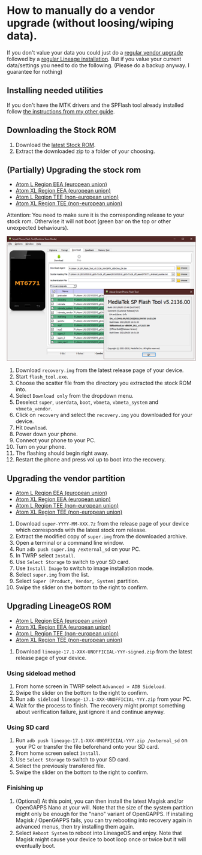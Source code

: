 How to manually do a vendor upgrade (without loosing/wiping data).
=================================================

If you don't value your data you could just do a [regular vendor upgrade](HOW-TO-FLASH-STOCK.md) followed by a [regular Lineage installation](HOW-TO-INSTALL.md).
But if you value your current data/settings you need to do the following.
(Please do a backup anyway. I guarantee for nothing)

## Installing needed utilities

If you don't have the MTK drivers and the SPFlash tool already installed follow [the instructions from my other guide](HOW-TO-FLASH-STOCK.md).

## Downloading the Stock ROM

1. Download the [latest Stock ROM](https://drive.google.com/drive/folders/0By1nhWOmuw2KdDhTUlFOZHpXQjg?sort=13&direction=a&resourcekey=0-KHJPIYVPw2iHL--cceWyaw).
2. Extract the downloaded zip to a folder of your choosing.

## (Partially) Upgrading the stock rom

- [Atom L Region EEA (european union)](https://github.com/ADeadTrousers/twrp_device_Unihertz_Atom_L_EEA/releases)
- [Atom XL Region EEA (european union)](https://github.com/ADeadTrousers/twrp_device_Unihertz_Atom_XL_EEA/releases)
- [Atom L Region TEE (non-european union)](https://github.com/ADeadTrousers/twrp_device_Unihertz_Atom_L_TEE/releases)
- [Atom XL Region TEE (non-european union)](https://github.com/ADeadTrousers/twrp_device_Unihertz_Atom_XL_TEE/releases)

Attention: You need to make sure it is the corresponding release to your stock rom. Otherwise it will not boot (green bar on the top or other unexpected behaviours). 

![](images/spflash.png)

1. Download `recovery.img` from the latest release page of your device.
2. Start `flash_tool.exe`.
3. Choose the scatter file from the directory you extracted the stock ROM into.
4. Select `Download only` from the dropdown menu.
5. Deselect `super`, `userdata`, `boot`, `vbmeta`, `vbmeta_system` and `vbmeta_vendor`.
6. Click on `recovery` and select the `recovery.img` you downloaded for your device.
7. Hit `Download`.
8. Power down your phone.
9. Connect your phone to your PC.
10. Turn on your phone.
11. The flashing should begin right away.
12. Restart the phone and press vol up to boot into the recovery.

## Upgrading the vendor partition

- [Atom L Region EEA (european union)](https://github.com/ADeadTrousers/android_device_Unihertz_Atom_L_EEA/releases/download/20210616-alpha/super-2021-05-eea.7z)
- [Atom XL Region EEA (european union)](https://github.com/ADeadTrousers/android_device_Unihertz_Atom_XL_EEA/releases/download/20210616-alpha/super-2021-05-seea.7z)
- [Atom L Region TEE (non-european union)](https://github.com/ADeadTrousers/android_device_Unihertz_Atom_L_TEE/releases/download/20210616-alpha/super-2021-05-tee.7z)
- [Atom XL Region TEE (non-european union)](https://github.com/ADeadTrousers/android_device_Unihertz_Atom_XL_TEE/releases/download/20210616-alpha/super-2021-05-stee.7z)

1. Download `super-YYYY-MM-XXX.7z` from the release page of your device which corresponds with the latest stock rom release.
2. Extract the modified copy of `super.img` from the downloaded archive.
3. Open a terminal or a command line window.
4. Run `adb push super.img /external_sd` on your PC.
6. In TWRP select `Install`.
7. Use `Select Storage` to switch to your SD card.
8. Use `Install Image` to switch to image installation mode.
9. Select `super.img` from the list.
10. Select `Super (Product, Vendor, System)` partition.
11. Swipe the slider on the bottom to the right to confirm.

## Upgrading LineageOS ROM 

- [Atom L Region EEA (european union)](https://github.com/ADeadTrousers/android_device_Unihertz_Atom_L_EEA/releases)
- [Atom XL Region EEA (european union)](https://github.com/ADeadTrousers/android_device_Unihertz_Atom_XL_EEA/releases)
- [Atom L Region TEE (non-european union)](https://github.com/ADeadTrousers/android_device_Unihertz_Atom_L_TEE/releases)
- [Atom XL Region TEE (non-european union)](https://github.com/ADeadTrousers/android_device_Unihertz_Atom_XL_TEE/releases)

1. Download `lineage-17.1-XXX-UNOFFICIAL-YYY-signed.zip` from the latest release page of your device.

### Using sideload method

1. From home screen in TWRP select `Advanced > ADB Sideload`.
2. Swipe the slider on the bottom to the right to confirm.
3. Run `adb sideload lineage-17.1-XXX-UNOFFICIAL-YYY.zip` from your PC.
4. Wait for the process to finish. The recovery might prompt something about verification failure, just ignore it and continue anyway.

### Using SD card

1. Run `adb push lineage-17.1-XXX-UNOFFICIAL-YYY.zip /external_sd` on your PC or transfer the file beforehand onto your SD card.
2. From home screen select `Install`.
3. Use `Select Storage` to switch to your SD card.
4. Select the previously transfered file.
5. Swipe the slider on the bottom to the right to confirm.

### Finishing up

1. (Optional) At this point, you can then install the latest Magisk and/or OpenGAPPS Nano at your will. Note that the size of the system partition might only be enough for the "nano" variant of OpenGAPPS. If installing Magisk / OpenGAPPS fails, you can try rebooting into recovery again in advanced menus, then try installing them again.
2. Select `Reboot System` to reboot into LineageOS and enjoy. Note that Magisk might cause your device to boot loop once or twice but it will eventually boot.

